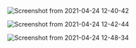 ![Screenshot from 2021-04-24 12-40-42](https://user-images.githubusercontent.com/79641410/115966678-5b223c80-a54c-11eb-8876-ffaf313843ee.png)


![Screenshot from 2021-04-24 12-42-44](https://user-images.githubusercontent.com/79641410/115966700-6aa18580-a54c-11eb-8bfd-2370371a9d9c.png)


![Screenshot from 2021-04-24 12-48-34](https://user-images.githubusercontent.com/79641410/115966720-7ab96500-a54c-11eb-81fd-bf1b0016fa2b.png)
